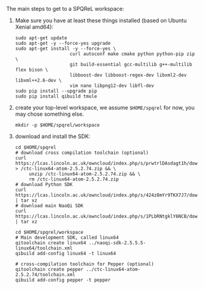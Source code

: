 
The main steps to get to a SPQReL workspace:

1. Make sure you have at least these things installed (based on Ubuntu Xenial amd64):

    ```
    sudo apt-get update
    sudo apt-get -y --force-yes upgrade
    sudo apt-get install -y --force-yes \
						curl autoconf make cmake python python-pip zip \
						git build-essential gcc-multilib g++-multilib flex bison \
						libboost-dev libboost-regex-dev libxml2-dev libxml++2.6-dev \
						vim nano libpng12-dev libfl-dev
    sudo pip install --upgrade pip
    sudo pip install qibuild tmule
    ```

1. create your top-level workspace, we assume `$HOME/spqrel` for now, you may chose something else.

    ```
    mkdir -p $HOME/spqrel/workspace
    ```

1. download and install the SDK:

   ```
   cd $HOME/spqrel
   # download cross compilation toolchain (optional)
   curl https://lcas.lincoln.ac.uk/owncloud/index.php/s/prwtrlDAsdagt1h/download > /ctc-linux64-atom-2.5.2.74.zip && \
		unzip /ctc-linux64-atom-2.5.2.74.zip && \
		rm /ctc-linux64-atom-2.5.2.74.zip
   # download Python SDK
   curl https://lcas.lincoln.ac.uk/owncloud/index.php/s/424z8mYr9TKX7J7/download | tar xz
   # download main NaoQi SDK
   curl https://lcas.lincoln.ac.uk/owncloud/index.php/s/1PLbRNtgklY6NCB/download | tar xz

   cd $HOME/spqrel/workspace
   # Main development SDK, called linux64
   qitoolchain create linux64 ../naoqi-sdk-2.5.5.5-linux64/toolchain.xml
   qibuild add-config linux64 -t linux64
   
   # cross-compilation toolchain for Pepper (optional)
   qitoolchain create pepper ../ctc-linux64-atom-2.5.2.74/toolchain.xml
   qibuild add-config pepper -t pepper
   ```


